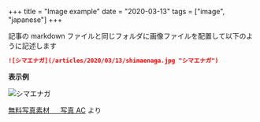 +++
title = "Image example"
date = "2020-03-13"
tags = ["image", "japanese"]
+++

記事の markdown ファイルと同じフォルダに画像ファイルを配置して以下のように記述します

```markdown
![シマエナガ](/articles/2020/03/13/shimaenaga.jpg "シマエナガ")
```

**表示例**

![シマエナガ](/articles/2020/03/13/shimaenaga.jpg "シマエナガ")

[無料写真素材   写真 AC](https://www.photo-ac.com/main/detail/3112290?title=シマエナガ) より
